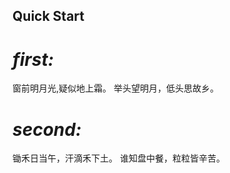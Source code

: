 ﻿﻿﻿Quick Start---*first:*===  窗前明月光,疑似地上霜。  举头望明月，低头思故乡。<!-- more -->*second:*===  锄禾日当午，汗滴禾下土。  谁知盘中餐，粒粒皆辛苦。